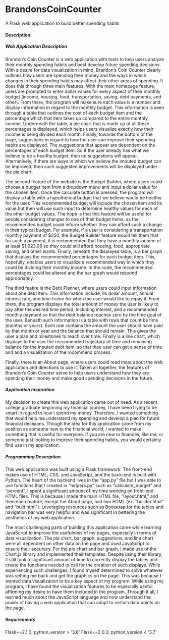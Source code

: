 # BrandonsCoinCounter
A Flask web application to build better spending habits

#### Description:

##### Web Application Description

Brandon’s Coin Counter is a web application with tools to help users analyze their monthly spending habits and best develop future spending decisions. With a desire for data visualization in mind, Brandon’s Coin Counter clearly outlines how users are spending their money and the ways in which changes in their spending habits may affect their other areas of spending. It does this through three main features. With the main homepage feature, users are prompted to enter dollar values for every aspect of their monthly budget (income, housing, food, transportation, saving, debt payments, and other). From there, the program will make sure each value is a number and display information in regard to the monthly budget. This information is seen through a table that outlines the cost of each budget item and the percentage which that item takes up compared to the entire monthly income. Underneath the table, a pie chart that is made up of all these percentages is displayed, which helps users visualize exactly how their income is being divided each month. Finally, towards the bottom of the page, suggestions in regard to how the user can improve their spending habits are displayed. The suggestions that appear are dependent on the percentages of each budget item. So if the user already has what we believe to be a healthy budget, then no suggestions will appear. Alternatively, if there are ways in which we believe the imputed budget can be improved, then such suggested improvements will be displayed under the pie chart.

The second feature of the website is the Budget Builder, where users could choose a budget item from a dropdown menu and input a dollar value for the chosen item. Once the calculate button is pressed, the program will display a table with a hypothetical budget that we believe would be healthy for the user. This recommended budget will include the chosen item and its value but then will use such input to determine healthy values for each of the other budget values. The hope is that this feature will be useful for people considering changes to one of their budget items, as the recommended budget could inform whether they can afford such a change in their typical budget. For example, if a user is considering a transportation monthly payment of $250, the Budget Builder feature would tell them that for such a payment, it is recommended that they have a monthly income of at least $1,923.08 so they could still afford housing, food, appropriate saving, and other wants. Finally, beneath the displayed table, is a bar graph that displays the recommended percentages for each budget item. This, hopefully, enables users to visualize a recommended way in which they could be dividing their monthly income. In the code, the recommended percentages could be altered and the bar graph would respond appropriately.

The third featire is the Debt Planner, where users could input information about one debt item. This information include, its dollar amount, annual interest rate, and time frame for when the user would like to repay it. From there, the program displays the total amount of money the user is likely to pay after the desired time period, including interest, and a recommended monthly payment so that the debt balance reaches zero by the time goal of the user. Beneath such information is a table with rows that count be time (months or years). Each row contains the amount the user should have paid by that month or year and the balance that should remain. This gives the user a plan and milestones to reach over time. Finally is a line chart, which displays to the user the reccomended trajectory of time and remaining balance for the inputed debt item, so that thee user can get a sense of time and and a visualization of the rocommend process.

Finally, there is an About page, where users could read more about the web application and directions to use it. Taken all together, the features of Brandon’s Coin Counter serve to help users understand how they are spending their money and make good spending decisions in the future.

##### Application Inspiration

My decision to create this web application came out of need. As a recent college graduate beginning my financial journey, I have been trying to be smart in regard to how I spend my money. Therefore, I wanted something that would help me understand my spending and develop a plan for future financial decisions. Though the idea for this application came from my position as someone new to the financial world, I wanted to make something that is useful for everyone. If you are new to finances, like me, or someone just looking to improve their spending habits, you would certainly find use in my application.

##### Programming Description

This web application was built using a Flask framework. The front-end makes use of HTML, CSS, and JavaScript, and the back-end is built with Python. The heart of the backend lives in the “app.py” file but I was able to use functions that I created in “helpers.py” such as “calculate_budget” and “percent”. I spent a significant amount of my time working on front-end HTML files. This is because I made the main HTML file, “layout.html,” and then each feature, except the About page, had two HTML (ex. “builder.html” and “built.html”). Leveraging resources such as Bootstrap for the tables and navigation bar was very helpful and was significant in bettering the aesthetics of my web application.

The most challenging parts of building this application came while learning JavaScript to improve the usefulness of my pages, especially in terms of data visualization. The pie chart, bar graph, suggestions, and line chart were all dependent on other data on the page and used JavaScript to ensure their accuracy. For the pie chart and bar graph, I made use of the Chart.js library and implemented their templates. Despite using their library, it still took a significant amount of time to correctly display the tables and create the functions needed to call for the creation of such displays. While experiencing such challenges, I found myself determined to solve whatever was setting me back and get the graphics on the page. This was because I wanted data visualization to be a key aspect of my program. While using my program, I have found the visualization features to be especially useful, affirming my desire to have them included in the program. Through it all, I learned much about the JavaScript language and now understand the power of having a web application that can adapt to certain data points on the page.

##### Requirements

Flask==2.1.0; python_version > '3.6'
Flask==2.0.3; python_version < '3.7'

